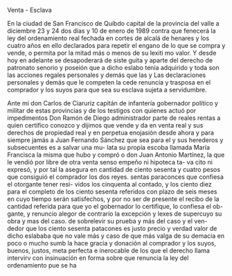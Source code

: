 Venta - Esclava

En la ciudad de San Francisco de Quibdo capital de la provincia del valle a diciembre 23 y 24 dos dias y 10 de enero de 1989
contra que fenecerá la ley del ordenamiento real fechada en cortes de alcalá de henares y los cuatro años en ello declarados para repetir el engano de lo que se compra y vende, o permita por la mitad más o menos de su lexiti
mo valor. Y desde hoy en adelante se desapoderará de
siste guita y aparte del derecho de patronato senorio
y poseión que a dicho eslabo tenía adquirido y toda
son las acciones regales personales y demás que las
y
Las declaraciones personales y demás que le competen la cede renuncia y trasposa en el comprador y los suyos para que sea su esclava sujeta a servidumbre.

Ante mi don Carlos de Ciaruriz capitán de infantería gobernador político y militar de estas provincias y de los testigos con quienes actuó por impedimentos
Don Ramón de Diego
administrador
parte de reales rentas
a quien certifico conozco y dijimos que vende y da en venta
real y sus derechos de propiedad
real y en perpetua enojasión desde ahora y para siempre jamás a Juan Fernando Sánchez que sea para el y sus herederos y subsecuentes es a salvar una mu- lata su propia escoba llamada María Francisca la misma
que hubo y compró o don Juan Antonio Martínez, la que le vendió por libre de otra venta senso empeño ni hipoteca ta- va cito ni expresó, y por tal la asegura en cantidad de ciento sesenta y cuatro pesos que consiguió el comprador los dos reyes.
sentas paraconces que confiesa el otorgante tener resi- vidos los cinquenta al contado, y los ciento diez para el completo de los ciento sesenta referidos con plazo de seis meses en cuyo tiempo serán satisfechos, y por
no ser de presente el recibo de la cantidad referida
para que yo el gobernador lo certifique, lo confiesa el ob-
gante, y renuncio alegor de contrario la excepción y lexes
de supercuyo su obra y mas del caso.
de sobrelevir su prueba y más del caso y
el ven-
dedor que los ciento sesenta patacones es justo precio
y verdad valor de dicho eslababa que no vale más y caso
de que más valga de su demacia en poco o mucho
sumb la hace gracia y donación al comprador y los suyos, buenos, justos, meta perfecta e inerocable de los que el derecho llama intervirv con insinuación en forma sobre que renuncia la ley del ordenamiento pue se ha